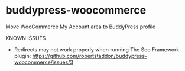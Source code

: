# buddypress-woocommerce
Move WooCommerce My Account area to BuddyPress profile

KNOWN ISSUES

- Redirects may not work properly when running The Seo Framework plugin: https://github.com/robertstaddon/buddypress-woocommerce/issues/3
